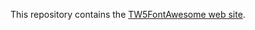 This repository contains the [TW5FontAwesome web site](http://joshuafontany.github.io/TW5FontAwesome).
